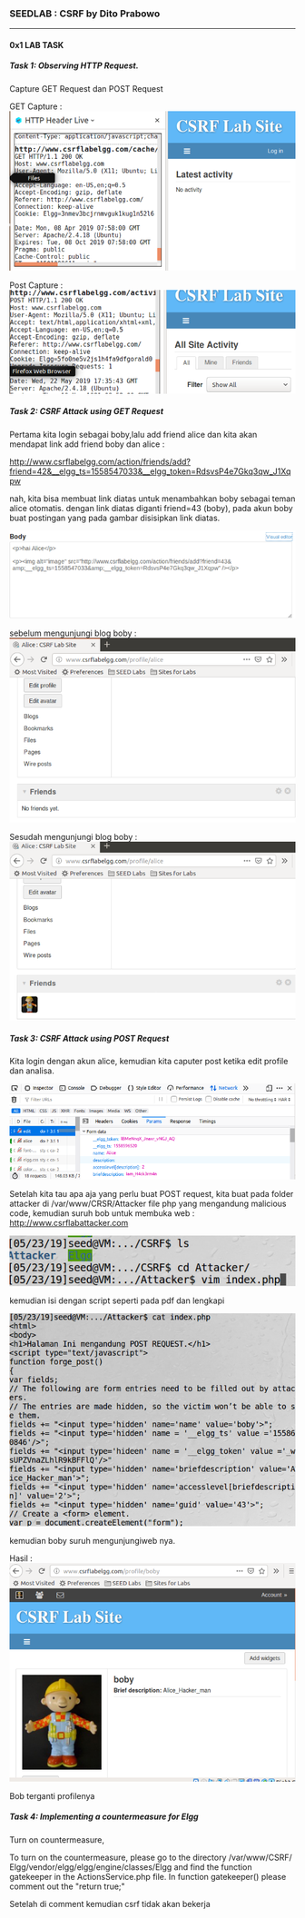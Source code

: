 ### SEEDLAB : CSRF by Dito Prabowo

***
#### 0x1 LAB TASK
##### Task 1: Observing HTTP Request.
Capture GET Request dan POST Request

GET Capture :
![](img/1.png)

Post Capture :
![](img/2.png)

##### Task 2: CSRF Attack using GET Request
Pertama kita login sebagai boby,lalu add friend alice dan kita akan mendapat link add friend boby dan alice :

http://www.csrflabelgg.com/action/friends/add?friend=42&__elgg_ts=1558547033&__elgg_token=RdsvsP4e7Gkq3qw_J1Xqpw

nah, kita bisa membuat link diatas untuk menambahkan boby sebagai teman alice otomatis. dengan link diatas diganti friend=43 (boby), pada akun boby buat postingan yang pada gambar disisipkan link diatas.

![](img/3.png)

sebelum mengunjungi blog boby :
![](img/4.png)

Sesudah mengunjungi blog boby :
![](img/5.png)

##### Task 3: CSRF Attack using POST Request

Kita login dengan akun alice, kemudian kita caputer post ketika edit profile dan analisa.

![](img/6.png)

Setelah kita tau apa aja yang perlu buat POST request, kita buat pada folder attacker di /var/www/CRSR/Attacker file php yang mengandung malicious code, kemudian suruh bob untuk membuka web : http://www.csrflabattacker.com


![](img/7.png)

kemudian isi dengan script seperti pada pdf dan lengkapi

![](img/8.png)

kemudian boby suruh mengunjungiweb nya.

Hasil :
![](img/9.png)

Bob terganti profilenya



##### Task 4: Implementing a countermeasure for Elgg

Turn on countermeasure,

To turn on the countermeasure, please go to the directory /var/www/CSRF/
Elgg/vendor/elgg/elgg/engine/classes/Elgg and find the function gatekeeper in the
ActionsService.php file. In function gatekeeper() please comment out the "return true;"

Setelah di comment kemudian csrf tidak akan bekerja
